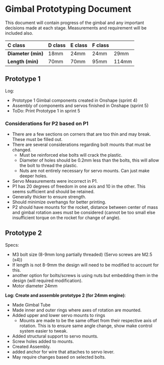 # Gimbal Prototyping Document

This document will contain progress of the gimbal and any important
decisions made at each stage. Measurements and requirement will be
included also.

| C class            | D class | E class | F class |       |
|:-------------------|:--------|:--------|:--------|:------|
| **Diameter (min)** | 18mm    | 24mm    | 24mm    | 29mm  |
| **Length (min)**   | 70mm    | 70mm    | 95mm    | 114mm |

## Prototype 1

Log:
- Prototype 1 Gimbal components created in Onshape (sprint 4)
- Assembly of components and servos finished in Onshape (sprint 5)
- ToDo: Print Prototype 1 in sprint 5

### Considerations for P2 based on P1

- There are a few sections on corners that are too thin and may break.
  These must be filled out.
- There are several considerations regarding bolt mounts that must be
  changed.
  - Must be reinforced else bolts will crack the plastic.
  - Diameter of holes should be 0.2mm less than the bolts, this will
    allow the bolt to thread the plastic.
  - Nuts are not entirely necessary for servo mounts. Can just make
    deeper holes.
- Servo Measurements were incorrect in P1.
- P1 has 20 degrees of freedom in one axis and 10 in the other. This
  seems sufficient and should be retained.
- Generally thicker to ensure strength.
- Should minimize overhangs for better printing.
- P2 should have mounts for the rocket, distance between center of mass
  and gimbal rotation axes must be considered (cannot be too small else
  insufficient torque on the rocket for change of angle).


## Prototype 2

Specs:

- M3 bolt size (8-9mm long partially threaded) (Servo screws are M2.5
  (x4))
- If length is not 8-9mm the design will need to be modified to account
  for this.
- another option for bolts/screws is using nuts but embedding them in
  the design (will required modification).
- Motor diameter 24mm

**Log: Create and assemble prototype 2 (for 24mm engine)**:

- Made Gimbal Tube
- Made inner and outer rings where axes of rotation are mounted.
- Added upper and lower servo mounts to rings
  - Mounts are made to be the same offset from their respective axis of
    rotation. This is to ensure same angle change, show make control
    system easier to tweak.
- Added structural support to servo mounts.
- Screw holes added to mounts.
- Created Assembly.
- added anchor for wire that attaches to servo lever.
- May require changes based on selected bolts.
